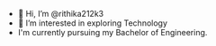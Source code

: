- 👋 Hi, I’m @rithika212k3
- 👀 I’m interested in exploring Technology
- I'm currently pursuing my Bachelor of Engineering.


